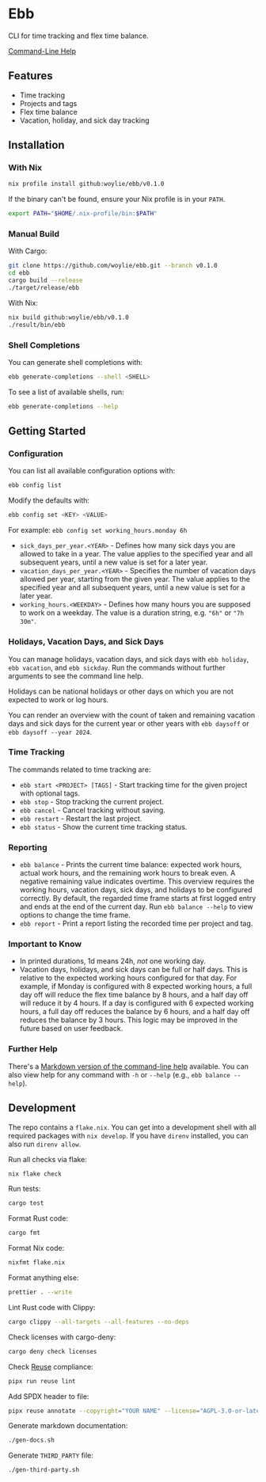 <!--
SPDX-FileCopyrightText: 2025 Mathias Polligkeit

SPDX-License-Identifier: AGPL-3.0-or-later
-->

# Ebb

CLI for time tracking and flex time balance.

[Command-Line Help](https://github.com/woylie/ebb/blob/main/command_line_help.md)

## Features

- Time tracking
- Projects and tags
- Flex time balance
- Vacation, holiday, and sick day tracking

## Installation

### With Nix

```bash
nix profile install github:woylie/ebb/v0.1.0
```

If the binary can't be found, ensure your Nix profile is in your `PATH`.

```bash
export PATH="$HOME/.nix-profile/bin:$PATH"
```

### Manual Build

With Cargo:

```bash
git clone https://github.com/woylie/ebb.git --branch v0.1.0
cd ebb
cargo build --release
./target/release/ebb
```

With Nix:

```bash
nix build github:woylie/ebb/v0.1.0
./result/bin/ebb
```

### Shell Completions

You can generate shell completions with:

```bash
ebb generate-completions --shell <SHELL>
```

To see a list of available shells, run:

```bash
ebb generate-completions --help
```

## Getting Started

### Configuration

You can list all available configuration options with:

```bash
ebb config list
```

Modify the defaults with:

```bash
ebb config set <KEY> <VALUE>
```

For example: `ebb config set working_hours.monday 6h`

- `sick_days_per_year.<YEAR>` - Defines how many sick days you are allowed to
  take in a year. The value applies to the specified year and all subsequent
  years, until a new value is set for a later year.
- `vacation_days_per_year.<YEAR>` - Specifies the number of vacation days
  allowed per year, starting from the given year. The value applies to the
  specified year and all subsequent years, until a new value is set for a later
  year.
- `working_hours.<WEEKDAY>` - Defines how many hours you are supposed to work on
  a weekday. The value is a duration string, e.g. `"6h"` or `"7h 30m"`.

### Holidays, Vacation Days, and Sick Days

You can manage holidays, vacation days, and sick days with `ebb holiday`,
`ebb vacation`, and `ebb sickday`. Run the commands without further arguments
to see the command line help.

Holidays can be national holidays or other days on which you are not expected to
work or log hours.

You can render an overview with the count of taken and remaining vacation days
and sick days for the current year or other years with `ebb daysoff` or
`ebb daysoff --year 2024`.

### Time Tracking

The commands related to time tracking are:

- `ebb start <PROJECT> [TAGS]` - Start tracking time for the given project with
  optional tags.
- `ebb stop` - Stop tracking the current project.
- `ebb cancel` - Cancel tracking without saving.
- `ebb restart` - Restart the last project.
- `ebb status` - Show the current time tracking status.

### Reporting

- `ebb balance` - Prints the current time balance: expected work hours, actual
  work hours, and the remaining work hours to break even.
  A negative remaining value indicates overtime. This overview requires the
  working hours, vacation days, sick days, and holidays to be configured
  correctly. By default, the regarded time frame starts at first logged entry
  and ends at the end of the current day. Run `ebb balance --help` to view
  options to change the time frame.
- `ebb report` - Print a report listing the recorded time per project and tag.

### Important to Know

- In printed durations, 1d means 24h, _not_ one working day.
- Vacation days, holidays, and sick days can be full or half days. This is
  relative to the expected working hours configured for that day. For example,
  if Monday is configured with 8 expected working hours, a full day off will
  reduce the flex time balance by 8 hours, and a half day off will
  reduce it by 4 hours. If a day is configured with 6 expected working hours,
  a full day off reduces the balance by 6 hours, and a half day off reduces the
  balance by 3 hours. This logic may be improved in the future based on user
  feedback.

### Further Help

There's a [Markdown version of the command-line help](https://github.com/woylie/ebb/blob/main/command_line_help.md) available. You can also view help for any command with
`-h` or `--help` (e.g., `ebb balance --help`).

## Development

The repo contains a `flake.nix`. You can get into a development shell with all
required packages with `nix develop`. If you have `direnv` installed, you can
also run `direnv allow`.

Run all checks via flake:

```bash
nix flake check
```

Run tests:

```bash
cargo test
```

Format Rust code:

```bash
cargo fmt
```

Format Nix code:

```bash
nixfmt flake.nix
```

Format anything else:

```bash
prettier . --write
```

Lint Rust code with Clippy:

```bash
cargo clippy --all-targets --all-features --no-deps
```

Check licenses with cargo-deny:

```bash
cargo deny check licenses
```

Check [Reuse](https://reuse.software) compliance:

```bash
pipx run reuse lint
```

Add SPDX header to file:

```bash
pipx reuse annotate --copyright="YOUR NAME" --license="AGPL-3.0-or-later" <filename>
```

Generate markdown documentation:

```bash
./gen-docs.sh
```

Generate `THIRD_PARTY` file:

```bash
./gen-third-party.sh
```
